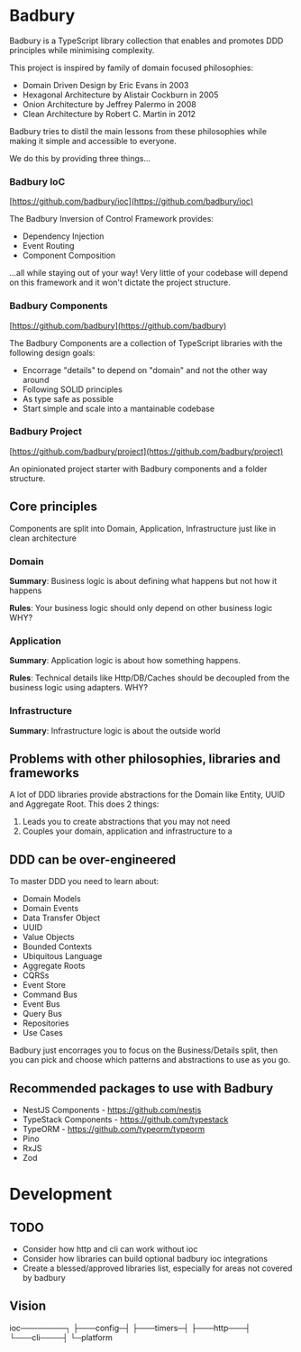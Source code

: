 # Badbury
Badbury is a TypeScript library collection that enables and promotes DDD principles while minimising complexity.

This project is inspired by family of domain focused philosophies:

- Domain Driven Design by Eric Evans in 2003
- Hexagonal Architecture by Alistair Cockburn in 2005
- Onion Architecture by Jeffrey Palermo in 2008
- Clean Architecture by Robert C. Martin in 2012

Badbury tries to distil the main lessons from these philosophies while making it simple and accessible to everyone.

We do this by providing three things...

### Badbury IoC

[https://github.com/badbury/ioc](https://github.com/badbury/ioc)

The Badbury Inversion of Control Framework provides:
- Dependency Injection
- Event Routing
- Component Composition

...all while staying out of your way! Very little of your codebase will
depend on this framework and it won't dictate the project structure.

### Badbury Components

[https://github.com/badbury](https://github.com/badbury)

The Badbury Components are a collection of TypeScript libraries with the following design goals:
- Encorrage "details" to depend on "domain" and not the other way around
- Following SOLID principles
- As type safe as possible
- Start simple and scale into a mantainable codebase

### Badbury Project

[https://github.com/badbury/project](https://github.com/badbury/project)

An opinionated project starter with Badbury components and a folder structure.

## Core principles

Components are split into Domain, Application, Infrastructure just like in clean architecture

### Domain

**Summary**: Business logic is about defining what happens but not how it happens

**Rules**: Your business logic should only depend on other business logic WHY?

### Application

**Summary**: Application logic is about how something happens.

**Rules**: Technical details like Http/DB/Caches should be decoupled from the business logic using adapters. WHY?

### Infrastructure

**Summary**: Infrastructure logic is about the outside world

## Problems with other philosophies, libraries and frameworks
A lot of DDD libraries provide abstractions for the Domain like Entity, UUID and Aggregate Root. This does 2 things:

1. Leads you to create abstractions that you may not need
2. Couples your domain, application and infrastructure to a

## DDD can be over-engineered
To master DDD you need to learn about:
- Domain Models
- Domain Events
- Data Transfer Object
- UUID
- Value Objects
- Bounded Contexts
- Ubiquitous Language
- Aggregate Roots
- CQRSs
- Event Store
- Command Bus
- Event Bus
- Query Bus
- Repositories
- Use Cases

Badbury just encorrages you to focus on the Business/Details split,
then you can pick and choose which patterns and abstractions to use as you go.

## Recommended packages to use with Badbury

- NestJS Components - https://github.com/nestjs
- TypeStack Components - https://github.com/typestack
- TypeORM - https://github.com/typeorm/typeorm
- Pino
- RxJS
- Zod

# Development

## TODO
- Consider how http and cli can work without ioc
- Consider how libraries can build optional badbury ioc integrations
- Create a blessed/approved libraries list, especially for areas not covered by badbury

## Vision

ioc────────┐
├───config─┤
├───timers─┤
├───http───┤
└───cli────┤
           └─platform
